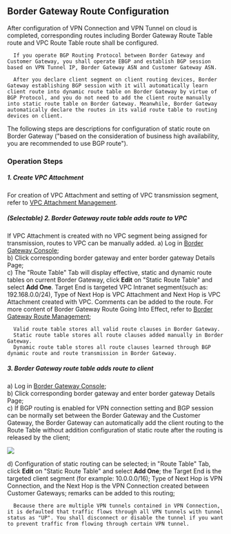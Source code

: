 ## Border Gateway Route Configuration
After configuration of VPN Connection and VPN Tunnel on cloud is completed, corresponding routes including Border Gateway Route Table route and VPC Route Table route shall be configured.

```
  If you operate BGP Routing Protocol between Border Gateway and Customer Gateway, you shall operate EBGP and establish BGP session based on VPN Tunnel IP, Border Gateway ASN and Customer Gateway ASN.

  After you declare client segment on client routing devices, Border Gateway establishing BGP session with it will automatically learn client route into dynamic route table on Border Gateway by virtue of BGP Protocol, and you do not need to add the client route manually into static route table on Border Gateway. Meanwhile, Border Gateway automatically declare the routes in its valid route table to routing devices on client.
```

The following steps are descriptions for configuration of static route on Border Gateway ("based on the consideration of business high availability, you are recommended to use BGP route").

### Operation Steps
##### 1. Create VPC Attachment
For creation of VPC Attachment and setting of VPC transmission segment, refer to [VPC Attachment Management](../../Operation-Guide/Border-Gateway-Management/VPC-Attachment-Configuration.md).

##### (Selectable) 2. Border Gateway route table adds route to VPC
If VPC Attachment is created with no VPC segment being assigned for transmission, routes to VPC can be manually added.
a) Log in [Border Gateway Console](https://cns-console.jdcloud.com/host/borderGateway/list);  <br />
b) Click corresponding border gateway and enter border gateway Details Page;<br />
c) The "Route Table" Tab will display effective, static and dynamic route tables on current Border Gateway, click **Edit** on "Static Route Table" and select **Add One**. Target End is targeted VPC Intranet segment(such as: 192.168.0.0/24), Type of Next Hop is VPC Attachment and Next Hop is VPC Attachment created with VPC. Comments can be added to the route. For more content of Border Gateway Route Going Into Effect, refer to [Border Gateway Route Management](https://docs.jdcloud.com/en/direct-connection/border-gateway-features);

```
  Valid route table stores all valid route clauses in Border Gateway.
  Static route table stores all route clauses added manually in Border Gateway.
  Dynamic route table stores all route clauses learned through BGP dynamic route and route transmission in Border Gateway.
```

##### 3. Border Gateway route table adds route to client
a) Log in [Border Gateway Console](https://cns-console.jdcloud.com/host/borderGateway/list);  <br />
b) Click corresponding border gateway and enter border gateway Details Page;<br />
c) If BGP routing is enabled for VPN connection setting and BGP session can be normally set between the Border Gateway and the Customer Gateway, the Border Gateway can automatically add the client routing to the Route Table without addition configuration of static route after the routing is released by the client;<br />

![](../../../../../image/Networking/VPN/Operation-Guide/vpn-route-bgp.png)

d) Configuration of static routing can be selected; in "Route Table" Tab, click **Edit** on "Static Route Table" and select **Add One**; the Target End is the targeted client segment (for example: 10.0.0.0/16); Type of Next Hop is VPN Connection, and the Next Hop is the VPN Connection created between Customer Gateways; remarks can be added to this routing;<br />


```
  Because there are multiple VPN tunnels contained in VPN Connection, it is defaulted that traffic flows through all VPN tunnels with tunnel status as "UP". You shall disconnect or disable the tunnel if you want to prevent traffic from flowing through certain VPN tunnel.
```
